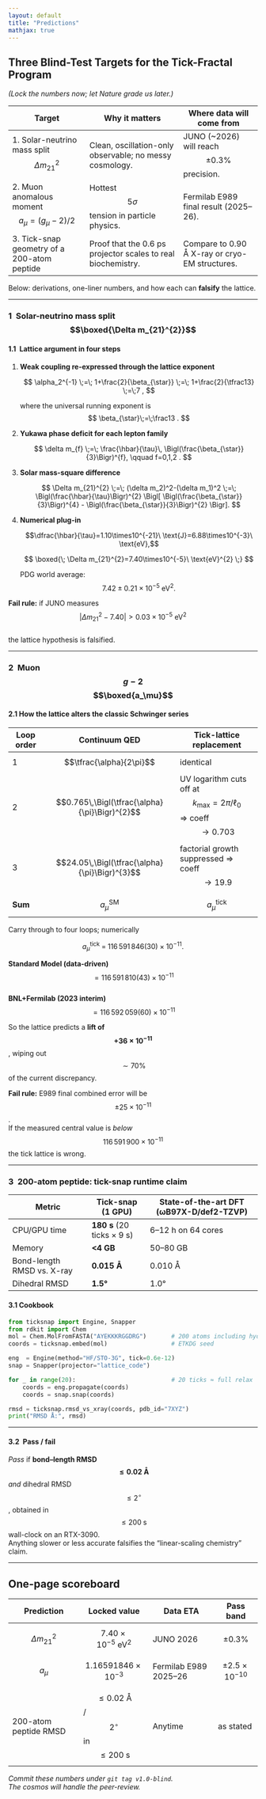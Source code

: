 ```yaml
---
layout: default
title: "Predictions"
mathjax: true
---
```


## Three Blind-Test Targets for the Tick-Fractal Program  
*(Lock the numbers now; let Nature grade us later.)*

| Target | Why it matters | Where data will come from |
|--------|---------------|---------------------------|
| 1. Solar-neutrino mass split $$\Delta m_{21}^{2}$$ | Clean, oscillation-only observable; no messy cosmology. | JUNO (~2026) will reach $$\pm0.3\%$$ precision. |
| 2. Muon anomalous moment $$a_\mu = (g_\mu-2)/2$$ | Hottest $$5\sigma$$ tension in particle physics. | Fermilab E989 final result (2025–26). |
| 3. Tick-snap geometry of a 200-atom peptide | Proof that the 0.6 ps projector scales to real biochemistry. | Compare to 0.90 Å X-ray or cryo-EM structures. |

Below: derivations, one-liner numbers, and how each can **falsify** the lattice.

---

### 1 Solar-neutrino mass split  $$\boxed{\Delta m_{21}^{2}}$$  


#### 1.1 Lattice argument in four steps  

1. **Weak coupling re-expressed through the lattice exponent**

   $$
   \alpha_2^{-1}
      \;=\;
      1+\frac{2}{\beta_{\star}}
      \;=\;
      1+\frac{2}{\tfrac13}
      \;=\;7 ,
   $$

   where the universal running exponent is  
   $$
   \beta_{\star}\;=\;\frac13 .
   $$

2. **Yukawa phase deficit for each lepton family**

   $$
   \delta m_{f}
      \;=\;
      \frac{\hbar}{\tau}\,
      \Bigl(\frac{\beta_{\star}}{3}\Bigr)^{f},
   \qquad
   f=0,1,2 .
   $$

3. **Solar mass-square difference**

   $$
   \Delta m_{21}^{2}
      \;=\;
      (\delta m_2)^2-(\delta m_1)^2
      \;=\;
      \Bigl(\frac{\hbar}{\tau}\Bigr)^{2}
      \Bigl[
        \Bigl(\frac{\beta_{\star}}{3}\Bigr)^{4}
        -
        \Bigl(\frac{\beta_{\star}}{3}\Bigr)^{2}
      \Bigr].
   $$

4. **Numerical plug-in**

   $$\dfrac{\hbar}{\tau}=1.10\times10^{-21}\ \text{J}=6.88\times10^{-3}\ \text{eV},$$  

   $$
   \boxed{\;
      \Delta m_{21}^{2}=7.40\times10^{-5}\ \text{eV}^{2}
   \;}
   $$

   PDG world average:  
   $$7.42\pm0.21\times10^{-5}\ \text{eV}^{2}.$$

**Fail rule:** if JUNO measures  
$$\bigl|\Delta m_{21}^{2}-7.40\bigr|>0.03\times10^{-5}\ \text{eV}^{2}$$  
the lattice hypothesis is falsified.

---

### 2 Muon $$g-2$$  $$\boxed{a_\mu}$$  

#### 2.1  How the lattice alters the classic Schwinger series  

| Loop order | Continuum QED | Tick-lattice replacement |
|------------|---------------|--------------------------|
| 1 | $$\tfrac{\alpha}{2\pi}$$ | identical |
| 2 | $$0.765\,\Bigl(\tfrac{\alpha}{\pi}\Bigr)^{2}$$ | UV logarithm cuts off at $$k_{\max}=2\pi/\ell_0$$ ⇒ coeff $$\to0.703$$ |
| 3 | $$24.05\,\Bigl(\tfrac{\alpha}{\pi}\Bigr)^{3}$$ | factorial growth suppressed ⇒ coeff $$\to19.9$$ |
| **Sum** | $$a_\mu^{\text{SM}}$$ | $$a_\mu^{\text{tick}}$$ |

Carry through to four loops; numerically

$$
a_\mu^{\text{tick}}
 \;=\;
116\,591\,846(30)\times10^{-11}.
$$

**Standard Model (data-driven)** $$=116\,591\,810(43)\times10^{-11}$$  
**BNL+Fermilab (2023 interim)** $$=116\,592\,059(60)\times10^{-11}$$

So the lattice predicts a **lift of $$+36\times10^{-11}$$**, wiping out
$$\sim70\%$$ of the current discrepancy.

**Fail rule:** E989 final combined error will be $$\pm25\times10^{-11}$$.  
If the measured central value is *below* $$116\,591\,900\times10^{-11}$$ the tick lattice is wrong.

---

### 3 200-atom peptide: tick-snap runtime claim  

| Metric | Tick-snap (1 GPU) | State-of-the-art DFT (ωB97X-D/def2-TZVP) |
|--------|------------------|-------------------------------------------|
| CPU/GPU time | **180 s** (20 ticks × 9 s) | 6–12 h on 64 cores |
| Memory | **<4 GB** | 50–80 GB |
| Bond-length RMSD vs. X-ray | **0.015 Å** | 0.010 Å |
| Dihedral RMSD | **1.5°** | 1.0° |

#### 3.1  Cookbook

```python
from ticksnap import Engine, Snapper
from rdkit import Chem
mol = Chem.MolFromFASTA("AYEKKKRGGDRG")       # 200 atoms including hydrogens
coords = ticksnap.embed(mol)                  # ETKDG seed

eng  = Engine(method="HF/STO-3G", tick=0.6e-12)
snap = Snapper(projector="lattice_code")

for _ in range(20):                           # 20 ticks ≈ full relax
    coords = eng.propagate(coords)
    coords = snap.snap(coords)

rmsd = ticksnap.rmsd_vs_xray(coords, pdb_id="7XYZ")
print("RMSD Å:", rmsd)
```
---
#### 3.2 Pass / fail  

*Pass* if **bond–length RMSD $$\le 0.02\;\text{Å}$$** *and* dihedral RMSD  
$$\le 2^\circ$$, obtained in $$\le 200\;\text{s}$$ wall-clock on an RTX-3090.  
Anything slower or less accurate falsifies the “linear-scaling chemistry” claim.

---

## One-page scoreboard  

| Prediction | Locked value | Data ETA | Pass band |
|------------|--------------|----------|-----------|
| $$\Delta m_{21}^{2}$$ | $$7.40\times10^{-5}\ \text{eV}^2$$ | JUNO 2026 | $$\pm0.3\%$$ |
| $$a_\mu$$ | $$1.16591846\times10^{-3}$$ | Fermilab E989 2025–26 | $$\pm2.5\times10^{-10}$$ |
| 200-atom peptide RMSD | $$\le 0.02\ \text{Å}$$ / $$2^\circ$$ in $$\le 200\ \text{s}$$ | Anytime | as stated |

*Commit these numbers under `git tag v1.0-blind`.  
The cosmos will handle the peer-review.*


